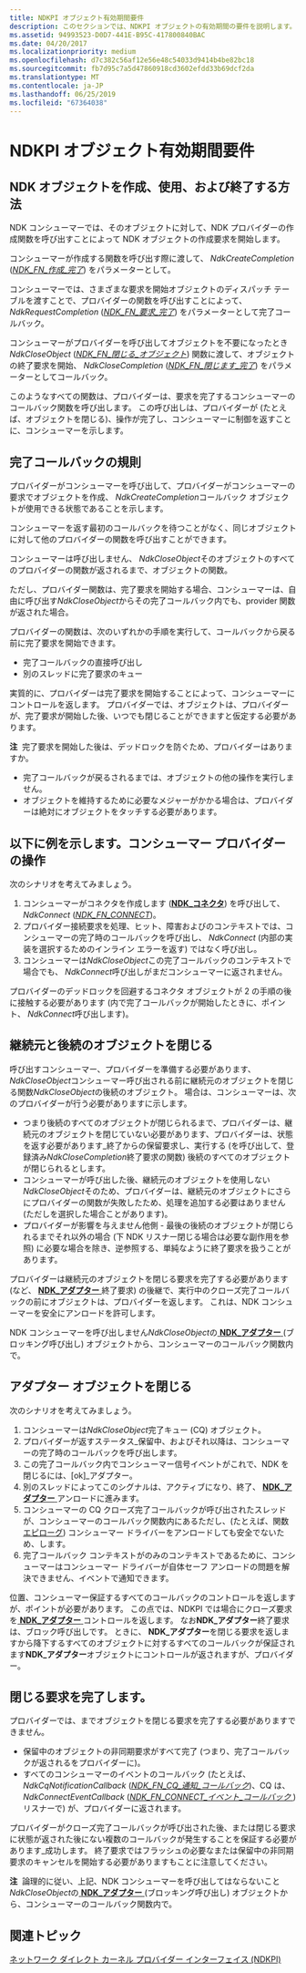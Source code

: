 ```yaml
---
title: NDKPI オブジェクト有効期間要件
description: このセクションでは、NDKPI オブジェクトの有効期間の要件を説明します。
ms.assetid: 94993523-D0D7-441E-B95C-417800840BAC
ms.date: 04/20/2017
ms.localizationpriority: medium
ms.openlocfilehash: d7c382c56af12e56e48c54033d9414b4be82bc18
ms.sourcegitcommit: fb7d95c7a5d47860918cd3602efdd33b69dcf2da
ms.translationtype: MT
ms.contentlocale: ja-JP
ms.lasthandoff: 06/25/2019
ms.locfileid: "67364038"
---
```

# <a name="ndkpi-object-lifetime-requirements"></a>NDKPI オブジェクト有効期間要件


## <a name="how-ndk-objects-are-created-used-and-closed"></a>NDK オブジェクトを作成、使用、および終了する方法


NDK コンシューマーでは、そのオブジェクトに対して、NDK プロバイダーの作成関数を呼び出すことによって NDK オブジェクトの作成要求を開始します。

コンシューマーが作成する関数を呼び出す際に渡して、 *NdkCreateCompletion* ([*NDK\_FN\_作成\_完了*](https://docs.microsoft.com/windows-hardware/drivers/ddi/content/ndkpi/nc-ndkpi-ndk_fn_create_completion)) をパラメーターとして。

コンシューマーでは、さまざまな要求を開始オブジェクトのディスパッチ テーブルを渡すことで、プロバイダーの関数を呼び出すことによって、 *NdkRequestCompletion* ([*NDK\_FN\_要求\_完了*](https://docs.microsoft.com/windows-hardware/drivers/ddi/content/ndkpi/nc-ndkpi-ndk_fn_request_completion)) をパラメーターとして完了コールバック。

コンシューマーがプロバイダーを呼び出してオブジェクトを不要になったとき*NdkCloseObject* ([*NDK\_FN\_閉じる\_オブジェクト*](https://docs.microsoft.com/windows-hardware/drivers/ddi/content/ndkpi/nc-ndkpi-ndk_fn_close_object)) 関数に渡して、オブジェクトの終了要求を開始、 *NdkCloseCompletion* ([*NDK\_FN\_閉じます\_完了*](https://docs.microsoft.com/windows-hardware/drivers/ddi/content/ndkpi/nc-ndkpi-ndk_fn_close_completion)) をパラメーターとしてコールバック。

このようなすべての関数は、プロバイダーは、要求を完了するコンシューマーのコールバック関数を呼び出します。 この呼び出しは、プロバイダーが (たとえば、オブジェクトを閉じる)、操作が完了し、コンシューマーに制御を返すことに、コンシューマーを示します。

## <a name="the-rules-for-completion-callbacks"></a>完了コールバックの規則


プロバイダーがコンシューマーを呼び出して、プロバイダーがコンシューマーの要求でオブジェクトを作成、 *NdkCreateCompletion*コールバック オブジェクトが使用できる状態であることを示します。

コンシューマーを返す最初のコールバックを待つことがなく、同じオブジェクトに対して他のプロバイダーの関数を呼び出すことができます。

コンシューマーは呼び出しません、 *NdkCloseObject*そのオブジェクトのすべてのプロバイダーの関数が返されるまで、オブジェクトの関数。

ただし、プロバイダー関数は、完了要求を開始する場合、コンシューマーは、自由に呼び出す*NdkCloseObject*からその完了コールバック内でも、provider 関数が返された場合。

プロバイダーの関数は、次のいずれかの手順を実行して、コールバックから戻る前に完了要求を開始できます。

-   完了コールバックの直接呼び出し
-   別のスレッドに完了要求のキュー

実質的に、プロバイダーは完了要求を開始することによって、コンシューマーにコントロールを返します。 プロバイダーでは、オブジェクトは、プロバイダーが、完了要求が開始した後、いつでも閉じることができますと仮定する必要があります。

**注**  完了要求を開始した後は、デッドロックを防ぐため、プロバイダーはありますか。

-   完了コールバックが戻るされるまでは、オブジェクトの他の操作を実行しません。
-   オブジェクトを維持するために必要なメジャーがかかる場合は、プロバイダーは絶対にオブジェクトをタッチする必要があります。

 

## <a name="example-consumer-provider-interaction"></a>以下に例を示します。コンシューマー プロバイダーの操作


次のシナリオを考えてみましょう。

1.  コンシューマーがコネクタを作成します ([**NDK\_コネクタ**](https://docs.microsoft.com/windows-hardware/drivers/ddi/content/ndkpi/ns-ndkpi-_ndk_connector)) を呼び出して、 *NdkConnect* ([*NDK\_FN\_CONNECT*](https://docs.microsoft.com/windows-hardware/drivers/ddi/content/ndkpi/nc-ndkpi-ndk_fn_connect))。
2.  プロバイダー接続要求を処理、ヒット、障害およびのコンテキストでは、コンシューマーの完了時のコールバックを呼び出し、 *NdkConnect* (内部の実装を選択するためのインライン エラーを返す) ではなく呼び出し。
3.  コンシューマーは*NdkCloseObject*この完了コールバックのコンテキストで場合でも、 *NdkConnect*呼び出しがまだコンシューマーに返されません。

プロバイダーのデッドロックを回避するコネクタ オブジェクトが 2 の手順の後に接触する必要があります (内で完了コールバックが開始したときに、ポイント、 *NdkConnect*呼び出します)。

## <a name="closing-antecedent-and-successor-objects"></a>継続元と後続のオブジェクトを閉じる


呼び出すコンシューマー、プロバイダーを準備する必要があります、 *NdkCloseObject*コンシューマー呼び出される前に継続元のオブジェクトを閉じる関数*NdkCloseObject*の後続のオブジェクト。 場合は、コンシューマーは、次のプロバイダーが行う必要がありますに示します。

-   つまり後続のすべてのオブジェクトが閉じられるまで、プロバイダーは、継続元のオブジェクトを閉じていない必要があります、プロバイダーは、状態を返す必要があります\_終了からの保留要求し、実行する (を呼び出して、登録済み*NdkCloseCompletion*終了要求の関数) 後続のすべてのオブジェクトが閉じられるとします。
-   コンシューマーが呼び出した後、継続元のオブジェクトを使用しない*NdkCloseObject*そのため、プロバイダーは、継続元のオブジェクトにさらにプロバイダーの関数が失敗したため、処理を追加する必要はありません (ただしを選択した場合ことがあります)。
-   プロバイダーが影響を与えません他側 - 最後の後続のオブジェクトが閉じられるまでそれ以外の場合 (下 NDK リスナー閉じる場合は必要な副作用を参照) に必要な場合を除き、逆参照する、単純なように終了要求を扱うことがあります。

プロバイダーは継続元のオブジェクトを閉じる要求を完了する必要があります (など、 [ **NDK\_アダプター** ](https://docs.microsoft.com/windows-hardware/drivers/ddi/content/ndkpi/ns-ndkpi-_ndk_adapter)終了要求) の後継で、実行中のクローズ完了コールバックの前にオブジェクトは、プロバイダーを返します。 これは、NDK コンシューマーを安全にアンロードを許可します。

NDK コンシューマーを呼び出しません*NdkCloseObject*の[ **NDK\_アダプター** ](https://docs.microsoft.com/windows-hardware/drivers/ddi/content/ndkpi/ns-ndkpi-_ndk_adapter) (ブロッキング呼び出し) オブジェクトから、コンシューマーのコールバック関数内で。

## <a name="closing-adapter-objects"></a>アダプター オブジェクトを閉じる


次のシナリオを考えてみましょう。

1.  コンシューマーは*NdkCloseObject*完了キュー (CQ) オブジェクト。
2.  プロバイダーが返すステータス\_保留中、およびそれ以降は、コンシューマーの完了時のコールバックを呼び出します。
3.  この完了コールバック内でコンシューマー信号イベントがこれで、NDK を閉じるには、[ok]\_アダプター。
4.  別のスレッドによってこのシグナルは、アクティブになり、終了、 [ **NDK\_アダプター** ](https://docs.microsoft.com/windows-hardware/drivers/ddi/content/ndkpi/ns-ndkpi-_ndk_adapter)アンロードに進みます。
5.  コンシューマーの CQ クローズ完了コールバックが呼び出されたスレッドが、コンシューマーのコールバック関数内にあるただし、(たとえば、関数[エピローグ](https://docs.microsoft.com/cpp/build/prolog-and-epilog)) コンシューマー ドライバーをアンロードしても安全でないため、します。
6.  完了コールバック コンテキストがのみのコンテキストであるために、コンシューマーはコンシューマー ドライバーが自体セーフ アンロードの問題を解決できません、イベントで通知できます。

位置、コンシューマー保証するすべてのコールバックのコントロールを返しますが、ポイントが必要があります。 この点では、NDKPI では場合にクローズ要求を[ **NDK\_アダプター** ](https://docs.microsoft.com/windows-hardware/drivers/ddi/content/ndkpi/ns-ndkpi-_ndk_adapter)コントロールを返します。 なお**NDK\_アダプター**終了要求は、ブロック呼び出しです。 ときに、 **NDK\_アダプター**を閉じる要求を返しますから降下するすべてのオブジェクトに対するすべてのコールバックが保証されます**NDK\_アダプター**オブジェクトにコントロールが返されますが、プロバイダー。

## <a name="completing-close-requests"></a>閉じる要求を完了します。


プロバイダーでは、までオブジェクトを閉じる要求を完了する必要がありますできません。

-   保留中のオブジェクトの非同期要求がすべて完了 (つまり、完了コールバックが返されるをプロバイダーに)。
-   すべてのコンシューマーのイベントのコールバック (たとえば、 *NdkCqNotificationCallback* ([*NDK\_FN\_CQ\_通知\_コールバック*](https://docs.microsoft.com/windows-hardware/drivers/ddi/content/ndkpi/nc-ndkpi-ndk_fn_cq_notification_callback))、CQ は、 *NdkConnectEventCallback* ([*NDK\_FN\_CONNECT\_イベント\_コールバック* ](https://docs.microsoft.com/windows-hardware/drivers/ddi/content/ndkpi/nc-ndkpi-ndk_fn_connect_event_callback)) リスナーで) が、プロバイダーに返されます。

プロバイダーがクローズ完了コールバックが呼び出された後、または閉じる要求に状態が返された後にない複数のコールバックが発生することを保証する必要があります\_成功します。 終了要求ではフラッシュの必要なまたは保留中の非同期要求のキャンセルを開始する必要がありますもことに注意してください。

**注**  論理的に従い、上記、NDK コンシューマーを呼び出してはならないこと*NdkCloseObject*の[ **NDK\_アダプター** ](https://docs.microsoft.com/windows-hardware/drivers/ddi/content/ndkpi/ns-ndkpi-_ndk_adapter)(ブロッキング呼び出し) オブジェクトから、コンシューマーのコールバック関数内で。

 

## <a name="related-topics"></a>関連トピック


[ネットワーク ダイレクト カーネル プロバイダー インターフェイス (NDKPI)](network-direct-kernel-programming-interface--ndkpi-.md)

 

 






